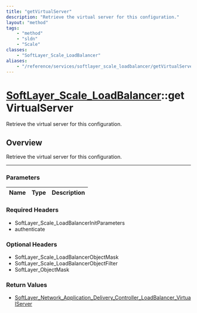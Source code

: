 ```yaml
---
title: "getVirtualServer"
description: "Retrieve the virtual server for this configuration."
layout: "method"
tags:
    - "method"
    - "sldn"
    - "Scale"
classes:
    - "SoftLayer_Scale_LoadBalancer"
aliases:
    - "/reference/services/softlayer_scale_loadbalancer/getVirtualServer"
---
```

# [SoftLayer_Scale_LoadBalancer](/reference/services/SoftLayer_Scale_LoadBalancer)::getVirtualServer


Retrieve the virtual server for this configuration.


## Overview 
Retrieve the virtual server for this configuration.

-----

### Parameters 
|Name | Type | Description |
| --- | --- | --- |


### Required Headers
* SoftLayer_Scale_LoadBalancerInitParameters
* authenticate


### Optional Headers
* SoftLayer_Scale_LoadBalancerObjectMask
* SoftLayer_Scale_LoadBalancerObjectFilter
* SoftLayer_ObjectMask

### Return Values
* <a href='/reference/datatypes/SoftLayer_Network_Application_Delivery_Controller_LoadBalancer_VirtualServer'>SoftLayer_Network_Application_Delivery_Controller_LoadBalancer_VirtualServer </a>




